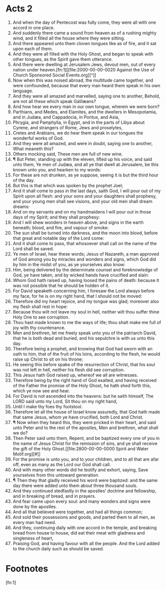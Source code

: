﻿# Acts 2
1. And when the day of Pentecost was fully come, they were all with one accord in one place. 
2. And suddenly there came a sound from heaven as of a rushing mighty wind, and it filled all the house where they were sitting. 
3. And there appeared unto them cloven tongues like as of fire, and it sat upon each of them. 
4. And they were all filled with the Holy Ghost, and began to speak with other tongues, as the Spirit gave them utterance.
5. And there were dwelling at Jerusalem Jews, devout men, out of every nation under heaven.[fn:1][[file:2000-00-00-0020 Against the Use of Church Sponsored Social Events.org][^]] 
6. Now when this was noised abroad, the multitude came together, and were confounded, because that every man heard them speak in his own language. 
7. And they were all amazed and marvelled, saying one to another, Behold, are not all these which speak Galilæans? 
8. And how hear we every man in our own tongue, wherein we were born? 
9. Parthians, and Medes, and Elamites, and the dwellers in Mesopotamia, and in Judæa, and Cappadocia, in Pontus, and Asia, 
10. Phrygia, and Pamphylia, in Egypt, and in the parts of Libya about Cyrene, and strangers of Rome, Jews and proselytes, 
11. Cretes and Arabians, we do hear them speak in our tongues the wonderful works of God. 
12. And they were all amazed, and were in doubt, saying one to another, What meaneth this? 
13. Others mocking said, These men are full of new wine. 
14. ¶ But Peter, standing up with the eleven, lifted up his voice, and said unto them, Ye men of Judæa, and all ye that dwell at Jerusalem, be this known unto you, and hearken to my words: 
15. For these are not drunken, as ye suppose, seeing it is but the third hour of the day. 
16. But this is that which was spoken by the prophet Joel; 
17. And it shall come to pass in the last days, saith God, I will pour out of my Spirit upon all flesh: and your sons and your daughters shall prophesy, and your young men shall see visions, and your old men shall dream dreams: 
18. And on my servants and on my handmaidens I will pour out in those days of my Spirit; and they shall prophesy: 
19. And I will shew wonders in heaven above, and signs in the earth beneath; blood, and fire, and vapour of smoke: 
20. The sun shall be turned into darkness, and the moon into blood, before that great and notable day of the Lord come: 
21. And it shall come to pass, that whosoever shall call on the name of the Lord shall be saved. 
22. Ye men of Israel, hear these words; Jesus of Nazareth, a man approved of God among you by miracles and wonders and signs, which God did by him in the midst of you, as ye yourselves also know: 
23. Him, being delivered by the determinate counsel and foreknowledge of God, ye have taken, and by wicked hands have crucified and slain: 
24. Whom God hath raised up, having loosed the pains of death: because it was not possible that he should be holden of it. 
25. For David speaketh concerning him, I foresaw the Lord always before my face, for he is on my right hand, that I should not be moved: 
26. Therefore did my heart rejoice, and my tongue was glad; moreover also my flesh shall rest in hope: 
27. Because thou wilt not leave my soul in hell, neither wilt thou suffer thine Holy One to see corruption. 
28. Thou hast made known to me the ways of life; thou shalt make me full of joy with thy countenance. 
29. Men and brethren, let me freely speak unto you of the patriarch David, that he is both dead and buried, and his sepulchre is with us unto this day. 
30. Therefore being a prophet, and knowing that God had sworn with an oath to him, that of the fruit of his loins, according to the flesh, he would raise up Christ to sit on his throne; 
31. He seeing this before spake of the resurrection of Christ, that his soul was not left in hell, neither his flesh did see corruption. 
32. This Jesus hath God raised up, whereof we all are witnesses. 
33. Therefore being by the right hand of God exalted, and having received of the Father the promise of the Holy Ghost, he hath shed forth this, which ye now see and hear. 
34. For David is not ascended into the heavens: but he saith himself, The LORD said unto my Lord, Sit thou on my right hand, 
35. Until I make thy foes thy footstool. 
36. Therefore let all the house of Israel know assuredly, that God hath made that same Jesus, whom ye have crucified, both Lord and Christ. 
37. ¶ Now when they heard this, they were pricked in their heart, and said unto Peter and to the rest of the apostles, Men and brethren, what shall we do? 
38. Then Peter said unto them, Repent, and be baptized every one of you in the name of Jesus Christ for the remission of sins, and ye shall receive the gift of the Holy Ghost.[[file:2800-00-00-0000 Spirit and Water Motif.org][#]] 
39. For the promise is unto you, and to your children, and to all that are afar off, even as many as the Lord our God shall call. 
40. And with many other words did he testify and exhort, saying, Save yourselves from this untoward generation. 
41. ¶ Then they that gladly received his word were baptized: and the same day there were added unto them about three thousand souls. 
42. And they continued stedfastly in the apostles’ doctrine and fellowship, and in breaking of bread, and in prayers. 
43. And fear came upon every soul: and many wonders and signs were done by the apostles. 
44. And all that believed were together, and had all things common; 
45. And sold their possessions and goods, and parted them to all men, as every man had need. 
46. And they, continuing daily with one accord in the temple, and breaking bread from house to house, did eat their meat with gladness and singleness of heart, 
47. Praising God, and having favour with all the people. And the Lord added to the church daily such as should be saved. 

# Footnotes

[fn:1] 
